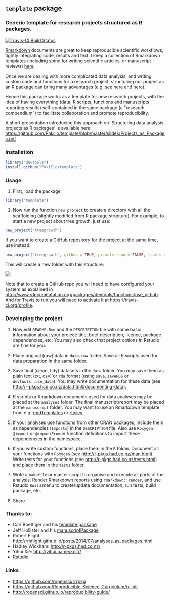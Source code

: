 
`template` package
------------------

### Generic template for research projects structured as R packages.

[![Travis-CI Build Status](https://travis-ci.org/Pakillo/template.svg?branch=master)](https://travis-ci.org/Pakillo/template)

[Rmarkdown](http://rmarkdown.rstudio.com/index.html) documents are great to keep reproducible scientific workflows, tightly integrating code, results and text. I keep a collection of Rmarkdown templates (including some for writing scientific articles, or manuscript reviews) [here](https://github.com/Pakillo/rmdTemplates).

Once we are dealing with more complicated data analysis, and writing custom code and functions for a research project, structuring our project as an [R package](http://r-pkgs.had.co.nz/) can bring many advantages (e.g. see [here](http://rmflight.github.io/posts/2014/07/analyses_as_packages.html) and [here](https://github.com/ropensci/rrrpkg)).

Hence this package works as a template for new research projects, with the idea of having everything (data, R scripts, functions and manuscripts reporting results) self-contained in the same package (a "research compendium") to facilitate collaboration and promote reproducibility.

A short presentation introducing this approach on 'Structuring data analysis projects as R packages' is available here: <https://github.com/Pakillo/template/blob/master/slides/Projects_as_Packages.pdf>

### Installation

``` r
library("devtools")
install_github("Pakillo/template")
```

### Usage

1.  First, load the package

``` r
library("template")
```

1.  Now run the function `new_project` to create a directory with all the scaffolding (slightly modified from R package structure). For example, to start a new project about tree growth, just use:

``` r
new_project("treegrowth")
```

If you want to create a GitHub repository for the project at the same time, use instead:

``` r
new_project("treegrowth", github = TRUE, private.repo = FALSE, travis = TRUE)
```

This will create a new folder with this structure:

![](http://i.imgur.com/4BuMkCc.png?1)

Note that to create a GitHub repo you will need to have configured your system as explained in <http://www.rdocumentation.org/packages/devtools/functions/use_github>. And for Travis to run you will need to activate it at <https://travis-ci.org/profile>.

### Developing the project

1.  Now edit `README.Rmd` and the `DESCRIPTION` file with some basic information about your project: title, brief description, licence, package dependencies, etc. You may also check that project options in Rstudio are fine for you.

2.  Place original (raw) data in `data-raw` folder. Save all R scripts used for data preparation in the same folder.

3.  Save final (clean, tidy) datasets in the `data` folder. You may save them as plain text (txt, csv) or `rda` format (using `save`, `saveRDS` or `devtools::use_data`). You may write documentation for these data (see <http://r-pkgs.had.co.nz/data.html#documenting-data>).

4.  R scripts or Rmarkdown documents used for data analyses may be placed at the `analyses` folder. The final manuscript/report may be placed at the `manuscript` folder. You may want to use an Rmarkdown template from e.g. [rmdTemplates](https://github.com/Pakillo/rmdTemplates) or [rticles](https://github.com/rstudio/rticles).

5.  If your analyses use functions from other CRAN packages, include them as dependencies (`Imports`) in the `DESCRIPTION` file. Also use `Roxygen` `@import` or `@importFrom` in function definitions to import these dependencies in the namespace.

6.  If you write custom functions, place them in the `R` folder. Document all your functions with `Roxygen` (see <http://r-pkgs.had.co.nz/man.html>). Write tests for your functions (see <http://r-pkgs.had.co.nz/tests.html>) and place them in the `tests` folder.

7.  Write a `makefile` or master script to organise and execute all parts of the analysis. Render Rmarkdown reports using `rmarkdown::render`, and use Rstudio `Build` menu to create/update documentation, run tests, build package, etc.

8.  Share.

### Thanks to:

-   Carl Boettiger and his [template package](https://github.com/cboettig/template)
-   Jeff Hollister and his [manuscriptPackage](https://github.com/jhollist/manuscriptPackage)
-   Robert Flight: <http://rmflight.github.io/posts/2014/07/analyses_as_packages.html>
-   Hadley Wickham: <http://r-pkgs.had.co.nz/>
-   Yihui Xie: <http://yihui.name/knitr/>
-   Rstudio

### Links

-   <https://github.com/ropensci/rrrpkg>
-   <https://github.com/Reproducible-Science-Curriculum/rr-init>
-   <http://ropensci.github.io/reproducibility-guide/>
